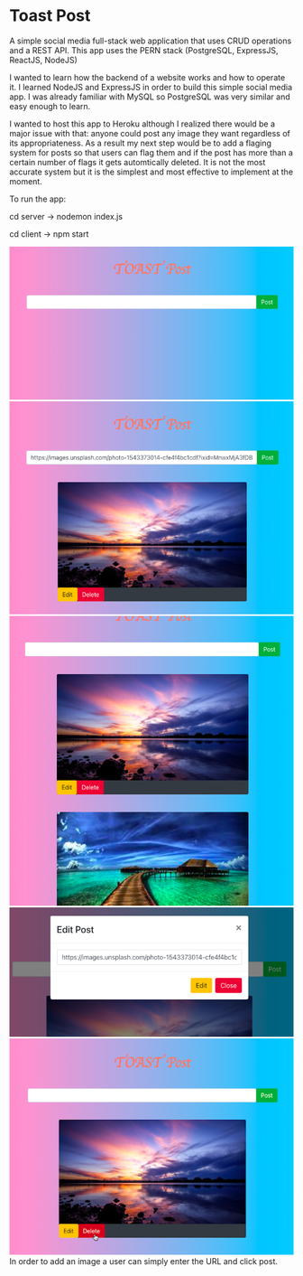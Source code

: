 # Toast Post
A simple social media full-stack web application that uses CRUD operations and a REST API.
This app uses the PERN stack (PostgreSQL, ExpressJS, ReactJS, NodeJS)

I wanted to learn how the backend of a website works and how to operate it. I learned 
NodeJS and ExpressJS in order to build this simple social media app. I was already 
familiar with MySQL so PostgreSQL was very similar and easy enough to learn.

I wanted to host this app to Heroku although I realized there would be a major 
issue with that: anyone could post any image they want regardless of its appropriateness.
As a result my next step would be to add a flaging system for posts so that users can 
flag them and if the post has more than a certain number of flags it gets automtically 
deleted. It is not the most accurate system but it is the simplest and most effective to
implement at the moment.

To run the app:

cd server -> nodemon index.js

cd client -> npm start

![alt text](/client/images/one.png)
![alt text](/client/images/two.png)
![alt text](/client/images/three.png)
![alt text](/client/images/four.png)
![alt text](/client/images/five.png)
In order to add an image a user can simply enter the URL and click post.


